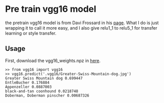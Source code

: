 # Pre train vgg16 model #

the pretrain vgg16 model is from Davi Frossard in his [page](1).
What I do is just wrapping it to call it more easy, and I also give relu1\_1 to relu5\_1 for transfer learning or style transfer.

## Usage ##

First, download the vgg16_weights.npz in [here](2).

    >> from vgg16 import vgg16
    >> vgg16.predict('.vgg16/Greater-Swiss-Mountain-dog.jpg')
    Greater Swiss Mountain dog 0.699447
    EntleBucher 0.176884
    Appenzeller 0.0887003
    black-and-tan coonhound 0.0218748
    Doberman, Doberman pinscher 0.00687326

[1]: http://www.cs.toronto.edu/~frossard/post/vgg16/
[2]: https://www.cs.toronto.edu/~frossard/vgg16/vgg16_weights.npz
